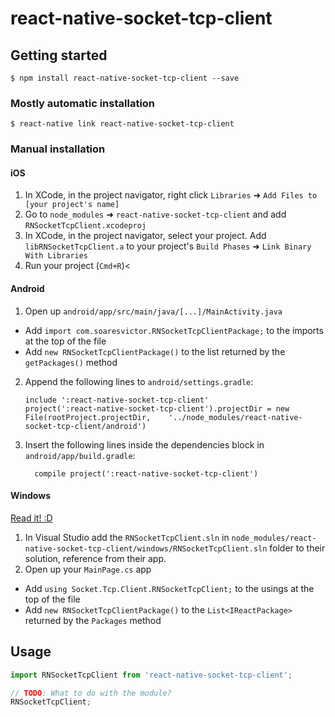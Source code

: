 
# react-native-socket-tcp-client

## Getting started

`$ npm install react-native-socket-tcp-client --save`

### Mostly automatic installation

`$ react-native link react-native-socket-tcp-client`

### Manual installation


#### iOS

1. In XCode, in the project navigator, right click `Libraries` ➜ `Add Files to [your project's name]`
2. Go to `node_modules` ➜ `react-native-socket-tcp-client` and add `RNSocketTcpClient.xcodeproj`
3. In XCode, in the project navigator, select your project. Add `libRNSocketTcpClient.a` to your project's `Build Phases` ➜ `Link Binary With Libraries`
4. Run your project (`Cmd+R`)<

#### Android

1. Open up `android/app/src/main/java/[...]/MainActivity.java`
  - Add `import com.soaresvictor.RNSocketTcpClientPackage;` to the imports at the top of the file
  - Add `new RNSocketTcpClientPackage()` to the list returned by the `getPackages()` method
2. Append the following lines to `android/settings.gradle`:
  	```
  	include ':react-native-socket-tcp-client'
  	project(':react-native-socket-tcp-client').projectDir = new File(rootProject.projectDir, 	'../node_modules/react-native-socket-tcp-client/android')
  	```
3. Insert the following lines inside the dependencies block in `android/app/build.gradle`:
  	```
      compile project(':react-native-socket-tcp-client')
  	```

#### Windows
[Read it! :D](https://github.com/ReactWindows/react-native)

1. In Visual Studio add the `RNSocketTcpClient.sln` in `node_modules/react-native-socket-tcp-client/windows/RNSocketTcpClient.sln` folder to their solution, reference from their app.
2. Open up your `MainPage.cs` app
  - Add `using Socket.Tcp.Client.RNSocketTcpClient;` to the usings at the top of the file
  - Add `new RNSocketTcpClientPackage()` to the `List<IReactPackage>` returned by the `Packages` method


## Usage
```javascript
import RNSocketTcpClient from 'react-native-socket-tcp-client';

// TODO: What to do with the module?
RNSocketTcpClient;
```
  
